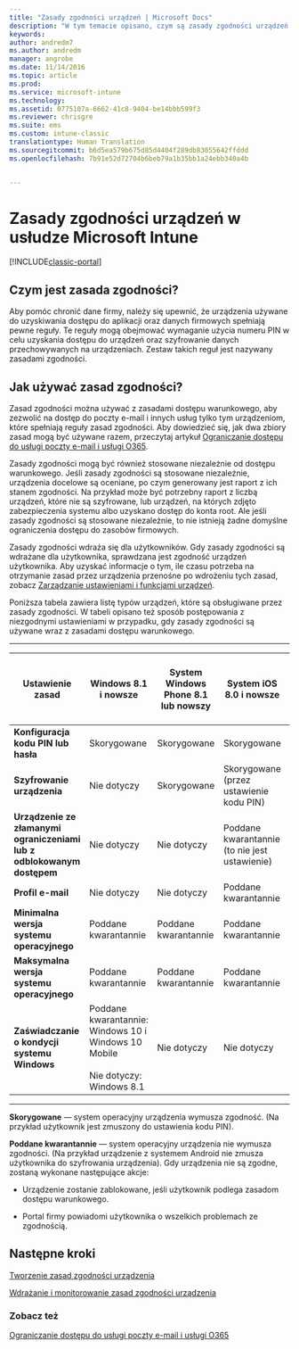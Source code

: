 ```yaml
---
title: "Zasady zgodności urządzeń | Microsoft Docs"
description: "W tym temacie opisano, czym są zasady zgodności urządzeń i jak działają."
keywords: 
author: andredm7
ms.author: andredm
manager: angrobe
ms.date: 11/14/2016
ms.topic: article
ms.prod: 
ms.service: microsoft-intune
ms.technology: 
ms.assetid: 0775107a-6662-41c8-9404-be14bbb599f3
ms.reviewer: chrisgre
ms.suite: ems
ms.custom: intune-classic
translationtype: Human Translation
ms.sourcegitcommit: b6d5ea579b675d85d4404f289db83055642ffddd
ms.openlocfilehash: 7b91e52d72704b6beb79a1b35bb1a24ebb340a4b


---
```


# <a name="device-compliance-policies-in-microsoft-intune"></a>Zasady zgodności urządzeń w usłudze Microsoft Intune

[!INCLUDE[classic-portal](../includes/classic-portal.md)]

## <a name="what-is-a-compliance-policy"></a>Czym jest zasada zgodności?
Aby pomóc chronić dane firmy, należy się upewnić, że urządzenia używane do uzyskiwania dostępu do aplikacji oraz danych firmowych spełniają pewne reguły. Te reguły mogą obejmować wymaganie użycia numeru PIN w celu uzyskania dostępu do urządzeń oraz szyfrowanie danych przechowywanych na urządzeniach. Zestaw takich reguł jest nazywany zasadami zgodności.

## <a name="how-should-i-use-compliance-policies"></a>Jak używać zasad zgodności?
Zasad zgodności można używać z zasadami dostępu warunkowego, aby zezwolić na dostęp do poczty e-mail i innych usług tylko tym urządzeniom, które spełniają reguły zasad zgodności. Aby dowiedzieć się, jak dwa zbiory zasad mogą być używane razem, przeczytaj artykuł [Ograniczanie dostępu do usługi poczty e-mail i usługi O365](restrict-access-to-email-and-o365-services-with-microsoft-intune.md).

Zasady zgodności mogą być również stosowane niezależnie od dostępu warunkowego. Jeśli zasady zgodności są stosowane niezależnie, urządzenia docelowe są oceniane, po czym generowany jest raport z ich stanem zgodności. Na przykład może być potrzebny raport z liczbą urządzeń, które nie są szyfrowane, lub urządzeń, na których zdjęto zabezpieczenia systemu albo uzyskano dostęp do konta root. Ale jeśli zasady zgodności są stosowane niezależnie, to nie istnieją żadne domyślne ograniczenia dostępu do zasobów firmowych.

Zasady zgodności wdraża się dla użytkowników. Gdy zasady zgodności są wdrażane dla użytkownika, sprawdzana jest zgodność urządzeń użytkownika.
Aby uzyskać informacje o tym, ile czasu potrzeba na otrzymanie zasad przez urządzenia przenośne po wdrożeniu tych zasad, zobacz [Zarządzanie ustawieniami i funkcjami urządzeń](https://docs.microsoft.com/en-us/intune/deploy-use/manage-settings-and-features-on-your-devices-with-microsoft-intune-policies#frequently-asked-questions-about-intune-policies).

Poniższa tabela zawiera listę typów urządzeń, które są obsługiwane przez zasady zgodności. W tabeli opisano też sposób postępowania z niezgodnymi ustawieniami w przypadku, gdy zasady zgodności są używane wraz z zasadami dostępu warunkowego.

-----------------------------

|Ustawienie zasad| Windows 8.1 i nowsze| System Windows Phone 8.1 lub nowszy| System iOS 8.0 i nowsze|Android 4.0 i nowsze<br/>Samsung Knox Standard 4.0 i nowsze|
|-----|----|----|----|----|
|**Konfiguracja kodu PIN lub hasła** |Skorygowane|Skorygowane|Skorygowane|Poddane kwarantannie|
|**Szyfrowanie urządzenia**|Nie dotyczy|Skorygowane|Skorygowane (przez ustawienie kodu PIN)|Poddane kwarantannie|
|**Urządzenie ze złamanymi ograniczeniami lub z odblokowanym dostępem**|Nie dotyczy|Nie dotyczy|Poddane kwarantannie (to nie jest ustawienie)|Poddane kwarantannie (to nie jest ustawienie)|
|**Profil e-mail**|Nie dotyczy|Nie dotyczy|Poddane kwarantannie|Nie dotyczy|
|**Minimalna wersja systemu operacyjnego**|Poddane kwarantannie|Poddane kwarantannie|Poddane kwarantannie|Poddane kwarantannie|
|**Maksymalna wersja systemu operacyjnego**|Poddane kwarantannie|Poddane kwarantannie|Poddane kwarantannie|Poddane kwarantannie|
|**Zaświadczanie o kondycji systemu Windows**|Poddane kwarantannie: Windows 10 i Windows 10 Mobile<br /><br />Nie dotyczy: Windows 8.1|Nie dotyczy|Nie dotyczy|Nie dotyczy|

------------------------------

**Skorygowane** — system operacyjny urządzenia wymusza zgodność. (Na przykład użytkownik jest zmuszony do ustawienia kodu PIN).

**Poddane kwarantannie** — system operacyjny urządzenia nie wymusza zgodności. (Na przykład urządzenie z systemem Android nie zmusza użytkownika do szyfrowania urządzenia). Gdy urządzenia nie są zgodne, zostaną wykonane następujące akcje:

-   Urządzenie zostanie zablokowane, jeśli użytkownik podlega zasadom dostępu warunkowego.

-   Portal firmy powiadomi użytkownika o wszelkich problemach ze zgodnością.

## <a name="next-steps"></a>Następne kroki
[Tworzenie zasad zgodności urządzenia](create-a-device-compliance-policy-in-microsoft-intune.md)

[Wdrażanie i monitorowanie zasad zgodności urządzenia](deploy-and-monitor-a-device-compliance-policy-in-microsoft-intune.md)

### <a name="see-also"></a>Zobacz też
[Ograniczanie dostępu do usługi poczty e-mail i usługi O365](restrict-access-to-email-and-o365-services-with-microsoft-intune.md)



<!--HONumber=Dec16_HO2-->


